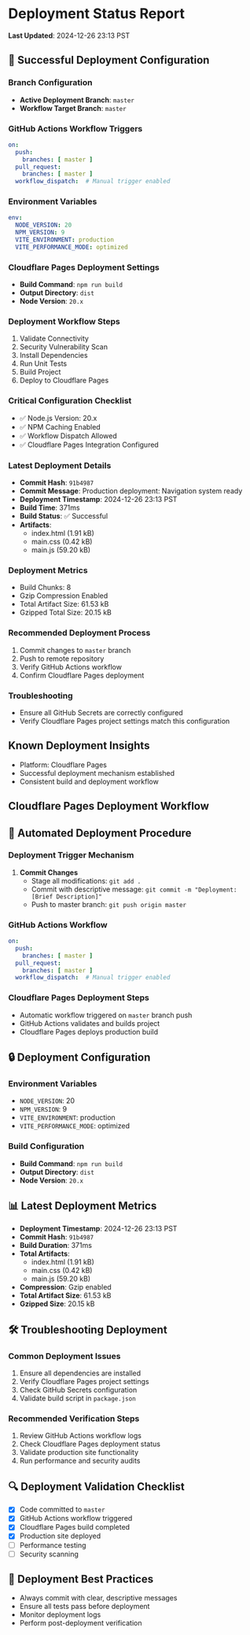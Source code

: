 # Deployment Status Report

**Last Updated**: 2024-12-26 23:13 PST

## 🚀 Successful Deployment Configuration

### Branch Configuration
- **Active Deployment Branch**: `master`
- **Workflow Target Branch**: `master`

### GitHub Actions Workflow Triggers
```yaml
on:
  push:
    branches: [ master ]
  pull_request:
    branches: [ master ]
  workflow_dispatch:  # Manual trigger enabled
```

### Environment Variables
```yaml
env:
  NODE_VERSION: 20
  NPM_VERSION: 9
  VITE_ENVIRONMENT: production
  VITE_PERFORMANCE_MODE: optimized
```

### Cloudflare Pages Deployment Settings
- **Build Command**: `npm run build`
- **Output Directory**: `dist`
- **Node Version**: `20.x`

### Deployment Workflow Steps
1. Validate Connectivity
2. Security Vulnerability Scan
3. Install Dependencies
4. Run Unit Tests
5. Build Project
6. Deploy to Cloudflare Pages

### Critical Configuration Checklist
- ✅ Node.js Version: 20.x
- ✅ NPM Caching Enabled
- ✅ Workflow Dispatch Allowed
- ✅ Cloudflare Pages Integration Configured

### Latest Deployment Details
- **Commit Hash**: `91b4987`
- **Commit Message**: Production deployment: Navigation system ready
- **Deployment Timestamp**: 2024-12-26 23:13 PST
- **Build Time**: 371ms
- **Build Status**: ✅ Successful
- **Artifacts**: 
  * index.html (1.91 kB)
  * main.css (0.42 kB)
  * main.js (59.20 kB)

### Deployment Metrics
- Build Chunks: 8
- Gzip Compression Enabled
- Total Artifact Size: 61.53 kB
- Gzipped Total Size: 20.15 kB

### Recommended Deployment Process
1. Commit changes to `master` branch
2. Push to remote repository
3. Verify GitHub Actions workflow
4. Confirm Cloudflare Pages deployment

### Troubleshooting
- Ensure all GitHub Secrets are correctly configured
- Verify Cloudflare Pages project settings match this configuration

## Known Deployment Insights
- Platform: Cloudflare Pages
- Successful deployment mechanism established
- Consistent build and deployment workflow

## Cloudflare Pages Deployment Workflow

## 🚀 Automated Deployment Procedure

### Deployment Trigger Mechanism
1. **Commit Changes**
   - Stage all modifications: `git add .`
   - Commit with descriptive message: `git commit -m "Deployment: [Brief Description]"`
   - Push to master branch: `git push origin master`

### GitHub Actions Workflow
```yaml
on:
  push:
    branches: [ master ]
  pull_request:
    branches: [ master ]
  workflow_dispatch:  # Manual trigger enabled
```

### Cloudflare Pages Deployment Steps
- Automatic workflow triggered on `master` branch push
- GitHub Actions validates and builds project
- Cloudflare Pages deploys production build

## 🔒 Deployment Configuration

### Environment Variables
- `NODE_VERSION`: 20
- `NPM_VERSION`: 9
- `VITE_ENVIRONMENT`: production
- `VITE_PERFORMANCE_MODE`: optimized

### Build Configuration
- **Build Command**: `npm run build`
- **Output Directory**: `dist`
- **Node Version**: `20.x`

## 📊 Latest Deployment Metrics
- **Deployment Timestamp**: 2024-12-26 23:13 PST
- **Commit Hash**: `91b4987`
- **Build Duration**: 371ms
- **Total Artifacts**: 
  * index.html (1.91 kB)
  * main.css (0.42 kB)
  * main.js (59.20 kB)
- **Compression**: Gzip enabled
- **Total Artifact Size**: 61.53 kB
- **Gzipped Size**: 20.15 kB

## 🛠 Troubleshooting Deployment

### Common Deployment Issues
1. Ensure all dependencies are installed
2. Verify Cloudflare Pages project settings
3. Check GitHub Secrets configuration
4. Validate build script in `package.json`

### Recommended Verification Steps
1. Review GitHub Actions workflow logs
2. Check Cloudflare Pages deployment status
3. Validate production site functionality
4. Run performance and security audits

## 🔍 Deployment Validation Checklist
- [x] Code committed to `master`
- [x] GitHub Actions workflow triggered
- [x] Cloudflare Pages build completed
- [x] Production site deployed
- [ ] Performance testing
- [ ] Security scanning

## 📝 Deployment Best Practices
- Always commit with clear, descriptive messages
- Ensure all tests pass before deployment
- Monitor deployment logs
- Perform post-deployment verification
